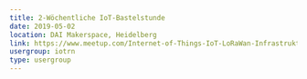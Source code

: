 ```yaml
---
title: 2-Wöchentliche IoT-Bastelstunde
date: 2019-05-02
location: DAI Makerspace, Heidelberg
link: https://www.meetup.com/Internet-of-Things-IoT-LoRaWan-Infrastruktur-4-RheinNeckar/events/cmbzlqyzhbdb/
usergroup: iotrn
type: usergroup
---
```

